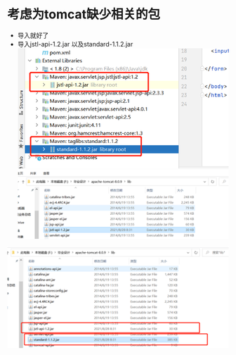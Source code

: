# 考虑为tomcat缺少相关的包
- 导入就好了
- 导入jstl-api-1.2.jar 以及standard-1.1.2.jar
![img_5.png](img_5.png)
![img.png](img.png)
 
![img_4.png](img_4.png)